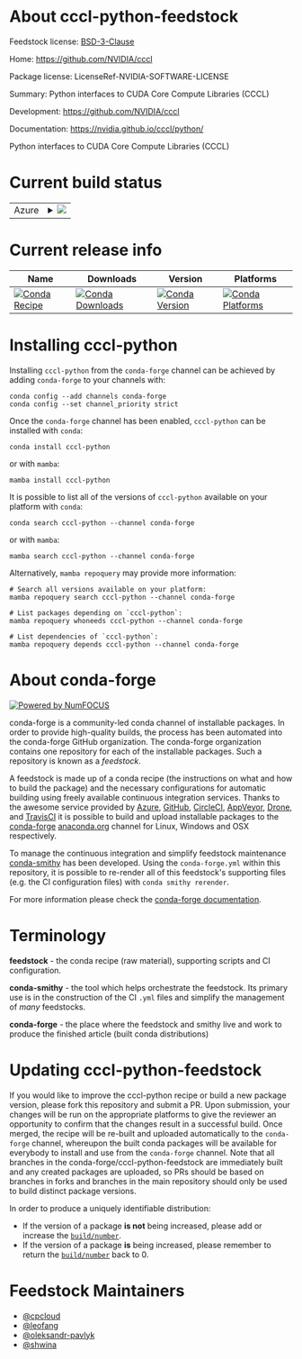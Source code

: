 About cccl-python-feedstock
===========================

Feedstock license: [BSD-3-Clause](https://github.com/conda-forge/cccl-python-feedstock/blob/main/LICENSE.txt)

Home: https://github.com/NVIDIA/cccl

Package license: LicenseRef-NVIDIA-SOFTWARE-LICENSE

Summary: Python interfaces to CUDA Core Compute Libraries (CCCL)

Development: https://github.com/NVIDIA/cccl

Documentation: https://nvidia.github.io/cccl/python/

Python interfaces to CUDA Core Compute Libraries (CCCL)

Current build status
====================


<table>
    
  <tr>
    <td>Azure</td>
    <td>
      <details>
        <summary>
          <a href="https://dev.azure.com/conda-forge/feedstock-builds/_build/latest?definitionId=26563&branchName=main">
            <img src="https://dev.azure.com/conda-forge/feedstock-builds/_apis/build/status/cccl-python-feedstock?branchName=main">
          </a>
        </summary>
        <table>
          <thead><tr><th>Variant</th><th>Status</th></tr></thead>
          <tbody><tr>
              <td>linux_64_cuda_compiler_version12.9python3.10.____cpython</td>
              <td>
                <a href="https://dev.azure.com/conda-forge/feedstock-builds/_build/latest?definitionId=26563&branchName=main">
                  <img src="https://dev.azure.com/conda-forge/feedstock-builds/_apis/build/status/cccl-python-feedstock?branchName=main&jobName=linux&configuration=linux%20linux_64_cuda_compiler_version12.9python3.10.____cpython" alt="variant">
                </a>
              </td>
            </tr><tr>
              <td>linux_64_cuda_compiler_version12.9python3.11.____cpython</td>
              <td>
                <a href="https://dev.azure.com/conda-forge/feedstock-builds/_build/latest?definitionId=26563&branchName=main">
                  <img src="https://dev.azure.com/conda-forge/feedstock-builds/_apis/build/status/cccl-python-feedstock?branchName=main&jobName=linux&configuration=linux%20linux_64_cuda_compiler_version12.9python3.11.____cpython" alt="variant">
                </a>
              </td>
            </tr><tr>
              <td>linux_64_cuda_compiler_version12.9python3.12.____cpython</td>
              <td>
                <a href="https://dev.azure.com/conda-forge/feedstock-builds/_build/latest?definitionId=26563&branchName=main">
                  <img src="https://dev.azure.com/conda-forge/feedstock-builds/_apis/build/status/cccl-python-feedstock?branchName=main&jobName=linux&configuration=linux%20linux_64_cuda_compiler_version12.9python3.12.____cpython" alt="variant">
                </a>
              </td>
            </tr><tr>
              <td>linux_64_cuda_compiler_version12.9python3.13.____cp313</td>
              <td>
                <a href="https://dev.azure.com/conda-forge/feedstock-builds/_build/latest?definitionId=26563&branchName=main">
                  <img src="https://dev.azure.com/conda-forge/feedstock-builds/_apis/build/status/cccl-python-feedstock?branchName=main&jobName=linux&configuration=linux%20linux_64_cuda_compiler_version12.9python3.13.____cp313" alt="variant">
                </a>
              </td>
            </tr>
          </tbody>
        </table>
      </details>
    </td>
  </tr>
</table>

Current release info
====================

| Name | Downloads | Version | Platforms |
| --- | --- | --- | --- |
| [![Conda Recipe](https://img.shields.io/badge/recipe-cccl--python-green.svg)](https://anaconda.org/conda-forge/cccl-python) | [![Conda Downloads](https://img.shields.io/conda/dn/conda-forge/cccl-python.svg)](https://anaconda.org/conda-forge/cccl-python) | [![Conda Version](https://img.shields.io/conda/vn/conda-forge/cccl-python.svg)](https://anaconda.org/conda-forge/cccl-python) | [![Conda Platforms](https://img.shields.io/conda/pn/conda-forge/cccl-python.svg)](https://anaconda.org/conda-forge/cccl-python) |

Installing cccl-python
======================

Installing `cccl-python` from the `conda-forge` channel can be achieved by adding `conda-forge` to your channels with:

```
conda config --add channels conda-forge
conda config --set channel_priority strict
```

Once the `conda-forge` channel has been enabled, `cccl-python` can be installed with `conda`:

```
conda install cccl-python
```

or with `mamba`:

```
mamba install cccl-python
```

It is possible to list all of the versions of `cccl-python` available on your platform with `conda`:

```
conda search cccl-python --channel conda-forge
```

or with `mamba`:

```
mamba search cccl-python --channel conda-forge
```

Alternatively, `mamba repoquery` may provide more information:

```
# Search all versions available on your platform:
mamba repoquery search cccl-python --channel conda-forge

# List packages depending on `cccl-python`:
mamba repoquery whoneeds cccl-python --channel conda-forge

# List dependencies of `cccl-python`:
mamba repoquery depends cccl-python --channel conda-forge
```


About conda-forge
=================

[![Powered by
NumFOCUS](https://img.shields.io/badge/powered%20by-NumFOCUS-orange.svg?style=flat&colorA=E1523D&colorB=007D8A)](https://numfocus.org)

conda-forge is a community-led conda channel of installable packages.
In order to provide high-quality builds, the process has been automated into the
conda-forge GitHub organization. The conda-forge organization contains one repository
for each of the installable packages. Such a repository is known as a *feedstock*.

A feedstock is made up of a conda recipe (the instructions on what and how to build
the package) and the necessary configurations for automatic building using freely
available continuous integration services. Thanks to the awesome service provided by
[Azure](https://azure.microsoft.com/en-us/services/devops/), [GitHub](https://github.com/),
[CircleCI](https://circleci.com/), [AppVeyor](https://www.appveyor.com/),
[Drone](https://cloud.drone.io/welcome), and [TravisCI](https://travis-ci.com/)
it is possible to build and upload installable packages to the
[conda-forge](https://anaconda.org/conda-forge) [anaconda.org](https://anaconda.org/)
channel for Linux, Windows and OSX respectively.

To manage the continuous integration and simplify feedstock maintenance
[conda-smithy](https://github.com/conda-forge/conda-smithy) has been developed.
Using the ``conda-forge.yml`` within this repository, it is possible to re-render all of
this feedstock's supporting files (e.g. the CI configuration files) with ``conda smithy rerender``.

For more information please check the [conda-forge documentation](https://conda-forge.org/docs/).

Terminology
===========

**feedstock** - the conda recipe (raw material), supporting scripts and CI configuration.

**conda-smithy** - the tool which helps orchestrate the feedstock.
                   Its primary use is in the construction of the CI ``.yml`` files
                   and simplify the management of *many* feedstocks.

**conda-forge** - the place where the feedstock and smithy live and work to
                  produce the finished article (built conda distributions)


Updating cccl-python-feedstock
==============================

If you would like to improve the cccl-python recipe or build a new
package version, please fork this repository and submit a PR. Upon submission,
your changes will be run on the appropriate platforms to give the reviewer an
opportunity to confirm that the changes result in a successful build. Once
merged, the recipe will be re-built and uploaded automatically to the
`conda-forge` channel, whereupon the built conda packages will be available for
everybody to install and use from the `conda-forge` channel.
Note that all branches in the conda-forge/cccl-python-feedstock are
immediately built and any created packages are uploaded, so PRs should be based
on branches in forks and branches in the main repository should only be used to
build distinct package versions.

In order to produce a uniquely identifiable distribution:
 * If the version of a package **is not** being increased, please add or increase
   the [``build/number``](https://docs.conda.io/projects/conda-build/en/latest/resources/define-metadata.html#build-number-and-string).
 * If the version of a package **is** being increased, please remember to return
   the [``build/number``](https://docs.conda.io/projects/conda-build/en/latest/resources/define-metadata.html#build-number-and-string)
   back to 0.

Feedstock Maintainers
=====================

* [@cpcloud](https://github.com/cpcloud/)
* [@leofang](https://github.com/leofang/)
* [@oleksandr-pavlyk](https://github.com/oleksandr-pavlyk/)
* [@shwina](https://github.com/shwina/)

